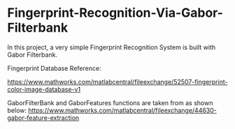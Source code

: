 # Fingerprint-Recognition-Via-Gabor-Filterbank
In this project, a very simple Fingerprint Recognition System is built with Gabor Filterbank.

Fingerprint Database Reference:

https://www.mathworks.com/matlabcentral/fileexchange/52507-fingerprint-color-image-database-v1

GaborFilterBank and GaborFeatures functions are taken from as shown below:
https://www.mathworks.com/matlabcentral/fileexchange/44630-gabor-feature-extraction
